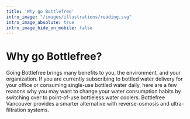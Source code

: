 ```yaml
---
title: 'Why go Bottlefree'
intro_image: "/images/illustrations/reading.svg"
intro_image_absolute: true
intro_image_hide_on_mobile: false
---
```


# Why go Bottlefree?

Going Bottlefree brings many benefits to you, the environment, and your organization. If you are currently subscribing to bottled water delivery for your office or consuming single-use bottled water daily, here are a few reasons why you may want to change your water consumption habits by switching over to point-of-use bottleless water coolers. Bottlefree Vancouver provides a smarter alternative with reverse-osmosis and ultra-filtration systems.